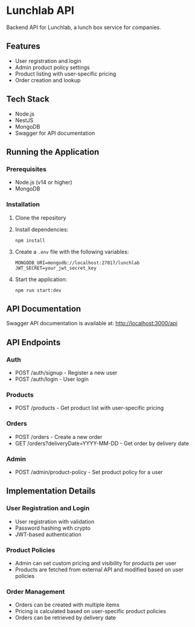 # Lunchlab API

Backend API for Lunchlab, a lunch box service for companies.

## Features

- User registration and login
- Admin product policy settings
- Product listing with user-specific pricing
- Order creation and lookup

## Tech Stack

- Node.js
- NestJS
- MongoDB
- Swagger for API documentation

## Running the Application

### Prerequisites

- Node.js (v14 or higher)
- MongoDB

### Installation

1. Clone the repository
2. Install dependencies:

   ```
   npm install
   ```

3. Create a `.env` file with the following variables:

   ```
   MONGODB_URI=mongodb://localhost:27017/lunchlab
   JWT_SECRET=your_jwt_secret_key
   ```

4. Start the application:

   ```
   npm run start:dev
   ```

## API Documentation

Swagger API documentation is available at: <http://localhost:3000/api>

## API Endpoints

### Auth

- POST /auth/signup - Register a new user
- POST /auth/login - User login

### Products

- POST /products - Get product list with user-specific pricing

### Orders

- POST /orders - Create a new order
- GET /orders?deliveryDate=YYYY-MM-DD - Get order by delivery date

### Admin

- POST /admin/product-policy - Set product policy for a user

## Implementation Details

### User Registration and Login

- User registration with validation
- Password hashing with crypto
- JWT-based authentication

### Product Policies

- Admin can set custom pricing and visibility for products per user
- Products are fetched from external API and modified based on user policies

### Order Management

- Orders can be created with multiple items
- Pricing is calculated based on user-specific product policies
- Orders can be retrieved by delivery date
